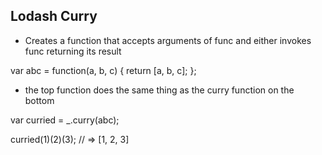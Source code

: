 ## Lodash Curry

- Creates a function that accepts arguments of func and either invokes func returning its result

var abc = function(a, b, c) {
  return [a, b, c];
};
 
- the top function does the same thing as the curry function on the bottom

var curried = _.curry(abc);
 
curried(1)(2)(3);
// => [1, 2, 3]

